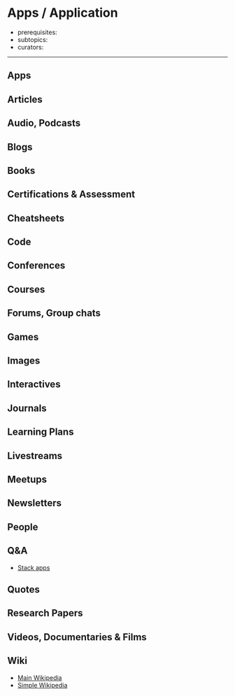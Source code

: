 # Apps / Application

- prerequisites:
- subtopics:
- curators:

------

## Apps

## Articles

## Audio, Podcasts

## Blogs

## Books

## Certifications & Assessment

## Cheatsheets

## Code

## Conferences

## Courses

## Forums, Group chats

## Games

## Images

## Interactives

## Journals

## Learning Plans

## Livestreams

## Meetups

## Newsletters

## People

## Q&A

- [Stack apps](https://stackapps.com#)

## Quotes

## Research Papers

## Videos, Documentaries & Films

## Wiki

- [Main Wikipedia](https://en.wikipedia.org/wiki/Application_software)
- [Simple Wikipedia](https://simple.wikipedia.org/wiki/Computer_program)

